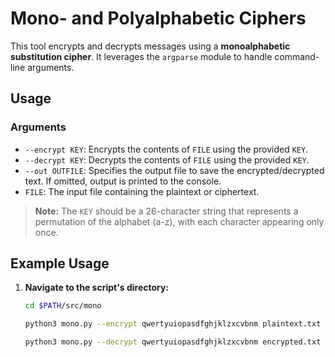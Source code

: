 # Mono- and Polyalphabetic Ciphers

This tool encrypts and decrypts messages using a **monoalphabetic substitution cipher**. It leverages the `argparse` module to handle command-line arguments.

## Usage


### Arguments

- `--encrypt KEY`: Encrypts the contents of `FILE` using the provided `KEY`.
- `--decrypt KEY`: Decrypts the contents of `FILE` using the provided `KEY`.
- `--out OUTFILE`: Specifies the output file to save the encrypted/decrypted text. If omitted, output is printed to the console.
- `FILE`: The input file containing the plaintext or ciphertext.

> **Note:** The `KEY` should be a 26-character string that represents a permutation of the alphabet (a-z), with each character appearing only once.

## Example Usage

1. **Navigate to the script's directory:**

   ```bash
   cd $PATH/src/mono

   python3 mono.py --encrypt qwertyuiopasdfghjklzxcvbnm plaintext.txt --out encrypted.txt

   python3 mono.py --decrypt qwertyuiopasdfghjklzxcvbnm encrypted.txt --out decrypted.txt


